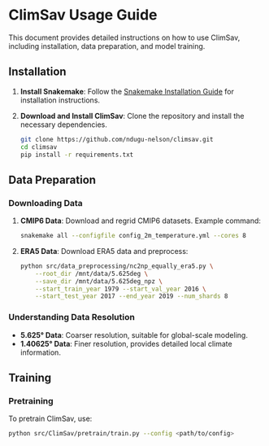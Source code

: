 # ClimSav Usage Guide

This document provides detailed instructions on how to use ClimSav, including installation, data preparation, and model training.

## Installation

1. **Install Snakemake**: Follow the [Snakemake Installation Guide](https://snakemake.readthedocs.io/en/stable/getting_started/installation.html) for installation instructions.

2. **Download and Install ClimSav**: Clone the repository and install the necessary dependencies.

    ```bash
    git clone https://github.com/ndugu-nelson/climsav.git
    cd climsav
    pip install -r requirements.txt
    ```

## Data Preparation

### Downloading Data

1. **CMIP6 Data**: Download and regrid CMIP6 datasets. Example command:

    ```bash
    snakemake all --configfile config_2m_temperature.yml --cores 8
    ```

2. **ERA5 Data**: Download ERA5 data and preprocess:

    ```bash
    python src/data_preprocessing/nc2np_equally_era5.py \
        --root_dir /mnt/data/5.625deg \
        --save_dir /mnt/data/5.625deg_npz \
        --start_train_year 1979 --start_val_year 2016 \
        --start_test_year 2017 --end_year 2019 --num_shards 8
    ```

### Understanding Data Resolution

- **5.625° Data**: Coarser resolution, suitable for global-scale modeling.
- **1.40625° Data**: Finer resolution, provides detailed local climate information.

## Training

### Pretraining

To pretrain ClimSav, use:

```bash
python src/ClimSav/pretrain/train.py --config <path/to/config>

